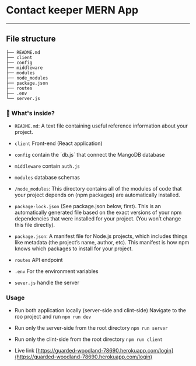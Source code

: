 # Contact keeper MERN App

---

## File structure

```shell
├── README.md
├── client
├── config
├── middleware
├── modules
├── node_modules
├── package.json
├── routes
├── .env
└── server.js
```

### 🧐 What's inside?

- `README.md`: A text file containing useful reference information about your project.

- `client` Front-end (React application)

- `config`  contain the ´db.js´ that connect the MangoDB database

- `middleware` contain `auth.js`

- `modules` database schemas

- `/node_modules`: This directory contains all of the modules of code that your project depends on (npm packages) are automatically installed.

- `package-lock.json` (See package.json below, first). This is an automatically generated file based on the exact versions of your npm dependencies that were installed for your project. (You won’t change this file directly).

- `package.json`: A manifest file for Node.js projects, which includes things like metadata (the project’s name, author, etc). This manifest is how npm knows which packages to install for your project.

- `routes`  API endpoint

- `.env` For the environment variables

- `sever.js` handle the server

### Usage

- Run both application locally (server-side and clint-side)
  Navigate to the roo project and run `npm run dev`

- Run only the server-side from the root directory `npm run server`

- Run only the clint-side from the root directory `npm run client`
- Live link [https://guarded-woodland-78690.herokuapp.com/login](https://guarded-woodland-78690.herokuapp.com/login)

